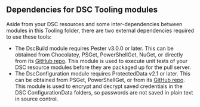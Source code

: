 Dependencies for DSC Tooling modules
-------

Aside from your DSC resources and some inter-dependencies between modules in this Tooling folder, there are two external dependencies required to use these tools:

- The DscBuild module requires Pester v3.0.0 or later.  This can be obtained from Chocolatey, PSGet, PowerShellGet, NuGet, or directly from its [GitHub repo](https://github.com/pester/Pester).  This module is used to execute unit tests of your DSC resource modules before they are packaged up for the pull server.
- The DscConfiguration module requires ProtectedData v2.1 or later.  This can be obtained from PSGet, PowerShellGet, or from its [GitHub repo](https://github.com/dlwyatt/ProtectedData/releases/download/v2.1/ProtectedData.zip).  This module is used to encrypt and decrypt saved credentials in the DSC ConfigurationData folders, so passwords are not saved in plain text in source control.
